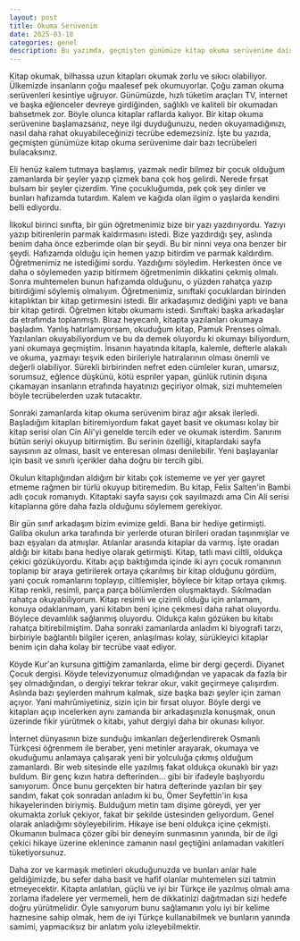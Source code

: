 ```yaml
---
layout: post
title: Okuma Serüvenim
date: 2025-03-18
categories: genel
description: Bu yazımda, geçmişten günümüze kitap okuma serüvenime dair bazı tecrübeleri bulacaksınız!
---
```


Kitap okumak, bilhassa uzun kitapları okumak zorlu ve sıkıcı olabiliyor. Ülkemizde insanların çoğu maalesef pek okumuyorlar. Çoğu zaman okuma serüvenleri kesintiye uğruyor. Günümüzde, hızlı tüketim araçları TV, internet ve başka eğlenceler devreye girdiğinden, sağlıklı ve kaliteli bir okumadan bahsetmek zor. Böyle olunca kitaplar raflarda kalıyor. Bir kitap okuma serüvenine başlamazsanız, neye ilgi duyduğunuzu, neden okuyamadığınızı, nasıl daha rahat okuyabileceğinizi tecrübe edemezsiniz. İşte bu yazıda, geçmişten günümüze kitap okuma serüvenime dair bazı tecrübeleri bulacaksınız.

Eli henüz kalem tutmaya başlamış, yazmak nedir bilmez bir çocuk olduğum zamanlarda bir şeyler yazıp çizmek bana çok hoş gelirdi. Nerede fırsat bulsam bir şeyler çizerdim. Yine çocukluğumda, pek çok şey dinler ve bunları hafızamda tutardım. Kalem ve kağıda olan ilgim o yaşlarda kendini belli ediyordu.

İlkokul birinci sınıfta, bir gün öğretmenimiz bize bir yazı yazdırıyordu. Yazıyı yazıp bitirenlerin parmak kaldırmasını istedi. Bize yazdırdığı şey, aslında benim daha önce ezberimde olan bir şeydi. Bu bir ninni veya ona benzer bir şeydi. Hafızamda olduğu için hemen yazıp bitirdim ve parmak kaldırdım. Öğretmenimiz ne istediğimi sordu. Yazdığımı söyledim. Herkesten önce ve daha o söylemeden yazıp bitirmem öğretmenimin dikkatini çekmiş olmalı. Sonra muhtemelen bunun hafızamda olduğunu, o yüzden rahatça yazıp bitirdiğimi söylemiş olmalıyım. Öğretmenimiz, sınıftaki çocuklardan birinden kitaplıktan bir kitap getirmesini istedi. Bir arkadaşımız dediğini yaptı ve bana bir kitap getirdi. Öğretmen kitabı okumamı istedi. Sınıftaki başka arkadaşlar da etrafımda toplanmıştı. Biraz heyecanlı, kitapta yazılanları okumaya başladım. Yanlış hatırlamıyorsam, okuduğum kitap, Pamuk Prenses olmalı. Yazılanları okuyabiliyordum ve bu da demek oluyordu ki okumayı biliyordum, yani okumaya geçmiştim. İnsanın hayatında kitapla, kalemle, defterle alakalı ve okuma, yazmayı teşvik eden birileriyle hatıralarının olması önemli ve değerli olabiliyor. Sürekli birbirinden nefret eden cümleler kuran, umarsız, sorumsuz, eğlence düşkünü, kötü espriler yapan, günlük rutinin dışına çıkamayan insanların etrafında hayatınızı geçiriyor olmak, sizi muhtemelen böyle tecrübelerden uzak tutacaktır.

Sonraki zamanlarda kitap okuma serüvenim biraz ağır aksak ilerledi. Başladığım kitapları bitiremiyordum fakat gayet basit ve okuması kolay bir kitap serisi olan Cin Ali'yi genelde tercih eder ve okumak isterdim. Sanırım bütün seriyi okuyup bitirmiştim. Bu serinin özelliği, kitaplardaki sayfa sayısının az olması, basit ve enteresan olması denilebilir. Yeni başlayanlar için basit ve sınırlı içerikler daha doğru bir tercih gibi.

Okulun kitaplığından aldığım bir kitabı çok istememe ve yer yer gayret etmeme rağmen bir türlü okuyup bitiremedim. Bu kitap, Felix Salten'in Bambi adlı çocuk romanıydı. Kitaptaki sayfa sayısı çok sayılmazdı ama Cin Ali serisi kitaplarına göre daha fazla olduğunu söylemem gerekiyor.

Bir gün sınıf arkadaşım bizim evimize geldi. Bana bir hediye getirmişti. Galiba okulun arka tarafında bir yerlerde oturan birileri oradan taşınmışlar ve bazı eşyaları da atmışlar. Atılanlar arasında kitaplar da varmış. İşte oradan aldığı bir kitabı bana hediye olarak getirmişti. Kitap, tatlı mavi ciltli, oldukça çekici gözüküyordu. Kitabı açıp baktığımda içinde iki ayrı çocuk romanının toplanıp bir araya getirilerek ortaya çıkarılmış bir kitap olduğunu gördüm, yani çocuk romanlarını toplayıp, ciltlemişler, böylece bir kitap ortaya çıkmış. Kitap renkli, resimli, parça parça bölümlerden oluşmaktaydı. Sıkılmadan rahatça okuyabiliyorum. Kitap resimli ve çizimli olduğu için anlamam, konuya odaklanmam, yani kitabın beni içine çekmesi daha rahat oluyordu. Böylece devamlılık sağlanmış oluyordu. Oldukça kalın gözüken bu kitabı rahatça bitirebilmiştim. Daha sonraki zamanlarda anladım ki biyografi tarzı, birbiriyle bağlantılı bilgiler içeren, anlaşılması kolay, sürükleyici kitaplar benim için daha kolay bir tecrübe vaat ediyor.

Köyde Kur'an kursuna gittiğim zamanlarda, elime bir dergi geçerdi. Diyanet Çocuk dergisi. Köyde televizyonumuz olmadığından ve yapacak da fazla bir şey olmadığından, o dergiyi tekrar tekrar okur, vakit geçirmeye çalışırdım. Aslında bazı şeylerden mahrum kalmak, size başka bazı şeyler için zaman açıyor. Yani mahrûmiyetiniz, sizin için bir fırsat oluyor. Böyle dergi ve kitapları açıp incelerken aynı zamanda bir arkadaşınızla konuşmak, onun üzerinde fikir yürütmek o kitabı, yahut dergiyi daha bir okunası kılıyor.

İnternet dünyasının bize sunduğu imkanları değerlendirerek Osmanlı Türkçesi öğrenmem ile beraber, yeni metinler arayarak, okumaya ve okuduğumu anlamaya çalışarak yeni bir yolculuğa çıkmış olduğum zamanlardı. Bir web sitesinde elle yazılmış fakat oldukça okunaklı bir yazı buldum. Bir genç kızın hatıra defterinden... gibi bir ifadeyle başlıyordu sanıyorum. Önce bunu gerçekten bir hatıra defterinde yazılan bir şey sandım, fakat çok sonradan anladım ki bu, Ömer Seyfettin'in kısa hikayelerinden biriymiş. Bulduğum metin tam dişime göreydi, yer yer okumakta zorluk çekiyor, fakat bir şekilde üstesinden geliyordum. Genel olarak anladığımı söyleyebilirim. Hikaye ise beni oldukça içine çekmişti. Okumanın bulmaca çözer gibi bir deneyim sunmasının yanında, bir de ilgi çekici hikaye üzerine eklenince zamanın nasıl geçtiğini anlamadan vakitleri tüketiyorsunuz.

Daha zor ve karmaşık metinleri okuduğunuzda ve bunları anlar hale geldiğimizde, bu sefer daha basit ve hafif olanlar muhtemelen sizi tatmin etmeyecektir. Kitapta anlatılan, güçlü ve iyi bir Türkçe ile yazılmış olmalı ama zorlama ifadelere yer vermemeli, hem de dikkatinizi dağıtmadan sizi hedefe doğru yürütmelidir. Öyle sanıyorum bunu sağlamanın yolu iyi bir kelime haznesine sahip olmak, hem de iyi Türkçe kullanabilmek ve bunların yanında samimi, yapmacıksız bir anlatım yolu izleyebilmektir.